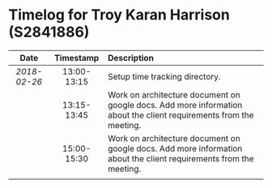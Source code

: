 # Timelog for Troy Karan Harrison (S2841886)

| Date         |   Timestamp | Description                                                                                                        |
| :---:        |       :---: | :---                                                                                                               |
| *2018-02-26* | 13:00-13:15 | Setup time tracking directory.                                                                                     |
|              | 13:15-13:45 | Work on architecture document on google docs. Add more information about the client requirements from the meeting. |
|              | 15:00-15:30 | Work on architecture document on google docs. Add more information about the client requirements from the meeting. |
|              |             |                                                                                                                    |

